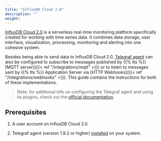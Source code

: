 ```yaml
---
title: "InfluxDB Cloud 2.0"
description: ""
weight: 
---
```


[InfluxDB Cloud 2.0](https://v2.docs.influxdata.com/v2.0/get-started/) is a serverless real-time monitoring platform specifically created for working with time series data. It combines data storage, user interface, visualization, processing, monitoring and alerting into one cohesive system. 

<!--more-->

Besides being able to send data to InfluxDB Cloud 2.0, [Telegraf agent](https://www.influxdata.com/time-series-platform/telegraf/) can also be configured to subscribe to messages published by {{% tts %}} [MQTT server]({{< ref "/integrations/mqtt" >}}) or to listen to messages sent by {{% tts %}} Application Server via [HTTP Webhooks]({{< ref "/integrations/webhooks" >}}). This guide contains the instructions for both of these implementations.

>Note: for additional info on configuring the Telegraf agent and using its plugins, check out the [official documentation](https://v2.docs.influxdata.com/v2.0/write-data/no-code/use-telegraf/).

## Prerequisites

1. A user account on InfluxDB Cloud 2.0.

2. Telegraf agent (version 1.9.2 or higher) [installed](https://portal.influxdata.com/downloads/) on your system.
